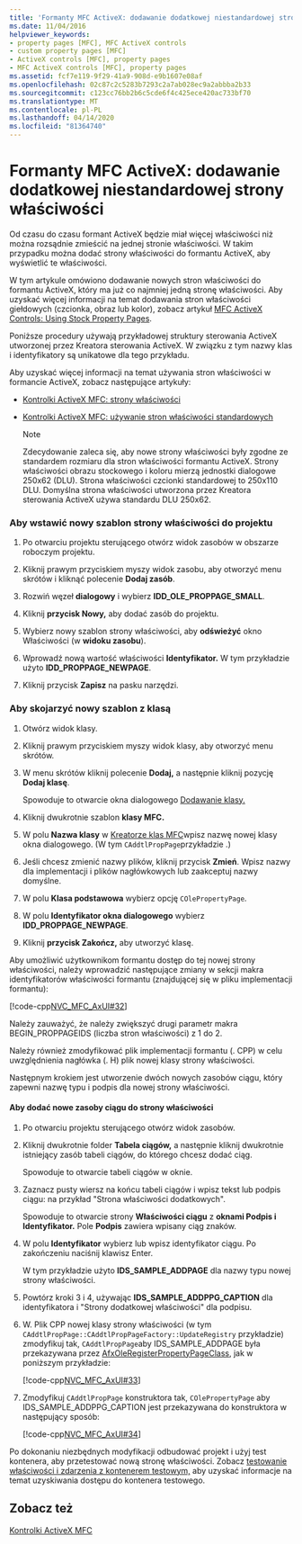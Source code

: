 ```yaml
---
title: 'Formanty MFC ActiveX: dodawanie dodatkowej niestandardowej strony właściwości'
ms.date: 11/04/2016
helpviewer_keywords:
- property pages [MFC], MFC ActiveX controls
- custom property pages [MFC]
- ActiveX controls [MFC], property pages
- MFC ActiveX controls [MFC], property pages
ms.assetid: fcf7e119-9f29-41a9-908d-e9b1607e08af
ms.openlocfilehash: 02c87c2c5283b7293c2a7ab028ec9a2abbba2b33
ms.sourcegitcommit: c123cc76bb2b6c5cde6f4c425ece420ac733bf70
ms.translationtype: MT
ms.contentlocale: pl-PL
ms.lasthandoff: 04/14/2020
ms.locfileid: "81364740"
---
```

# <a name="mfc-activex-controls-adding-another-custom-property-page"></a>Formanty MFC ActiveX: dodawanie dodatkowej niestandardowej strony właściwości

Od czasu do czasu formant ActiveX będzie miał więcej właściwości niż można rozsądnie zmieścić na jednej stronie właściwości. W takim przypadku można dodać strony właściwości do formantu ActiveX, aby wyświetlić te właściwości.

W tym artykule omówiono dodawanie nowych stron właściwości do formantu ActiveX, który ma już co najmniej jedną stronę właściwości. Aby uzyskać więcej informacji na temat dodawania stron właściwości giełdowych (czcionka, obraz lub kolor), zobacz artykuł [MFC ActiveX Controls: Using Stock Property Pages](../mfc/mfc-activex-controls-using-stock-property-pages.md).

Poniższe procedury używają przykładowej struktury sterowania ActiveX utworzonej przez Kreatora sterowania ActiveX. W związku z tym nazwy klas i identyfikatory są unikatowe dla tego przykładu.

Aby uzyskać więcej informacji na temat używania stron właściwości w formancie ActiveX, zobacz następujące artykuły:

- [Kontrolki ActiveX MFC: strony właściwości](../mfc/mfc-activex-controls-property-pages.md)

- [Kontrolki ActiveX MFC: używanie stron właściwości standardowych](../mfc/mfc-activex-controls-using-stock-property-pages.md)

    > [!NOTE]
    >  Zdecydowanie zaleca się, aby nowe strony właściwości były zgodne ze standardem rozmiaru dla stron właściwości formantu ActiveX. Strony właściwości obrazu stockowego i koloru mierzą jednostki dialogowe 250x62 (DLU). Strona właściwości czcionki standardowej to 250x110 DLU. Domyślna strona właściwości utworzona przez Kreatora sterowania ActiveX używa standardu DLU 250x62.

### <a name="to-insert-a-new-property-page-template-into-your-project"></a>Aby wstawić nowy szablon strony właściwości do projektu

1. Po otwarciu projektu sterującego otwórz widok zasobów w obszarze roboczym projektu.

1. Kliknij prawym przyciskiem myszy widok zasobu, aby otworzyć menu skrótów i kliknąć polecenie **Dodaj zasób**.

1. Rozwiń węzeł **dialogowy** i wybierz **IDD_OLE_PROPPAGE_SMALL**.

1. Kliknij **przycisk Nowy,** aby dodać zasób do projektu.

1. Wybierz nowy szablon strony właściwości, aby **odświeżyć** okno Właściwości (w **widoku zasobu**).

1. Wprowadź nową wartość właściwości **Identyfikator.** W tym przykładzie użyto **IDD_PROPPAGE_NEWPAGE**.

1. Kliknij przycisk **Zapisz** na pasku narzędzi.

### <a name="to-associate-the-new-template-with-a-class"></a>Aby skojarzyć nowy szablon z klasą

1. Otwórz widok klasy.

1. Kliknij prawym przyciskiem myszy widok klasy, aby otworzyć menu skrótów.

1. W menu skrótów kliknij polecenie **Dodaj,** a następnie kliknij pozycję **Dodaj klasę**.

   Spowoduje to otwarcie okna dialogowego [Dodawanie klasy.](../ide/add-class-dialog-box.md)

1. Kliknij dwukrotnie szablon **klasy MFC.**

1. W polu **Nazwa klasy** w [Kreatorze klas MFC](../mfc/reference/mfc-add-class-wizard.md)wpisz nazwę nowej klasy okna dialogowego. (W tym `CAddtlPropPage`przykładzie .)

1. Jeśli chcesz zmienić nazwy plików, kliknij przycisk **Zmień**. Wpisz nazwy dla implementacji i plików nagłówkowych lub zaakceptuj nazwy domyślne.

1. W polu **Klasa podstawowa** wybierz opcję `COlePropertyPage`.

1. W polu **Identyfikator okna dialogowego** wybierz **IDD_PROPPAGE_NEWPAGE**.

1. Kliknij **przycisk Zakończ,** aby utworzyć klasę.

Aby umożliwić użytkownikom formantu dostęp do tej nowej strony właściwości, należy wprowadzić następujące zmiany w sekcji makra identyfikatorów właściwości formantu (znajdującej się w pliku implementacji formantu):

[!code-cpp[NVC_MFC_AxUI#32](../mfc/codesnippet/cpp/mfc-activex-controls-adding-another-custom-property-page_1.cpp)]

Należy zauważyć, że należy zwiększyć drugi parametr makra BEGIN_PROPPAGEIDS (liczba stron właściwości) z 1 do 2.

Należy również zmodyfikować plik implementacji formantu (. CPP) w celu uwzględnienia nagłówka (. H) plik nowej klasy strony właściwości.

Następnym krokiem jest utworzenie dwóch nowych zasobów ciągu, który zapewni nazwę typu i podpis dla nowej strony właściwości.

#### <a name="to-add-new-string-resources-to-a-property-page"></a>Aby dodać nowe zasoby ciągu do strony właściwości

1. Po otwarciu projektu sterującego otwórz widok zasobów.

1. Kliknij dwukrotnie folder **Tabela ciągów,** a następnie kliknij dwukrotnie istniejący zasób tabeli ciągów, do którego chcesz dodać ciąg.

   Spowoduje to otwarcie tabeli ciągów w oknie.

1. Zaznacz pusty wiersz na końcu tabeli ciągów i wpisz tekst lub podpis ciągu: na przykład "Strona właściwości dodatkowych".

   Spowoduje to otwarcie strony **Właściwości ciągu** z **oknami Podpis i** **Identyfikator.** Pole **Podpis** zawiera wpisany ciąg znaków.

1. W polu **Identyfikator** wybierz lub wpisz identyfikator ciągu. Po zakończeniu naciśnij klawisz Enter.

   W tym przykładzie użyto **IDS_SAMPLE_ADDPAGE** dla nazwy typu nowej strony właściwości.

1. Powtórz kroki 3 i 4, używając **IDS_SAMPLE_ADDPPG_CAPTION** dla identyfikatora i "Strony dodatkowej właściwości" dla podpisu.

1. W. Plik CPP nowej klasy strony właściwości (w tym `CAddtlPropPage::CAddtlPropPageFactory::UpdateRegistry` przykładzie) zmodyfikuj tak, `CAddtlPropPage`aby IDS_SAMPLE_ADDPAGE była przekazywana przez [AfxOleRegisterPropertyPageClass](../mfc/reference/registering-ole-controls.md#afxoleregisterpropertypageclass), jak w poniższym przykładzie:

   [!code-cpp[NVC_MFC_AxUI#33](../mfc/codesnippet/cpp/mfc-activex-controls-adding-another-custom-property-page_2.cpp)]

1. Zmodyfikuj `CAddtlPropPage` konstruktora tak, `COlePropertyPage` aby IDS_SAMPLE_ADDPPG_CAPTION jest przekazywana do konstruktora w następujący sposób:

   [!code-cpp[NVC_MFC_AxUI#34](../mfc/codesnippet/cpp/mfc-activex-controls-adding-another-custom-property-page_3.cpp)]

Po dokonaniu niezbędnych modyfikacji odbudować projekt i użyj test kontenera, aby przetestować nową stronę właściwości. Zobacz [testowanie właściwości i zdarzenia z kontenerem testowym,](../mfc/testing-properties-and-events-with-test-container.md) aby uzyskać informacje na temat uzyskiwania dostępu do kontenera testowego.

## <a name="see-also"></a>Zobacz też

[Kontrolki ActiveX MFC](../mfc/mfc-activex-controls.md)
